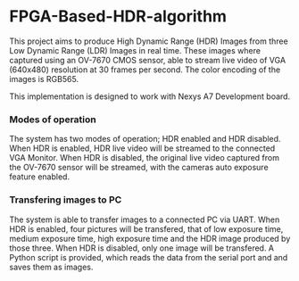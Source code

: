 # FPGA-Based-HDR-algorithm
This project aims to produce High Dynamic Range (HDR) Images from three Low Dynamic Range (LDR) Images in real time. These images where captured using an OV-7670 CMOS sensor, able to stream live video of VGA (640x480) resolution at 30 frames per second. The color encoding of the images is RGB565.

This implementation is designed to work with Nexys A7 Development board.

### Modes of operation
The system has two modes of operation; HDR enabled and HDR disabled. When HDR is enabled, HDR live video will be streamed to the connected VGA Monitor. When HDR is disabled, the original live video captured from the OV-7670 sensor will be streamed, with the cameras auto exposure feature enabled.  

### Transfering images to PC
The system is able to transfer images to a connected PC via UART. When HDR is enabled, four pictures will be transfered, that of low exposure time, medium exposure time, high exposure time and the HDR image produced by those three. When HDR is disabled, only one image will be transfered. A Python script is provided, which reads the data from the serial port and and saves them as images.
